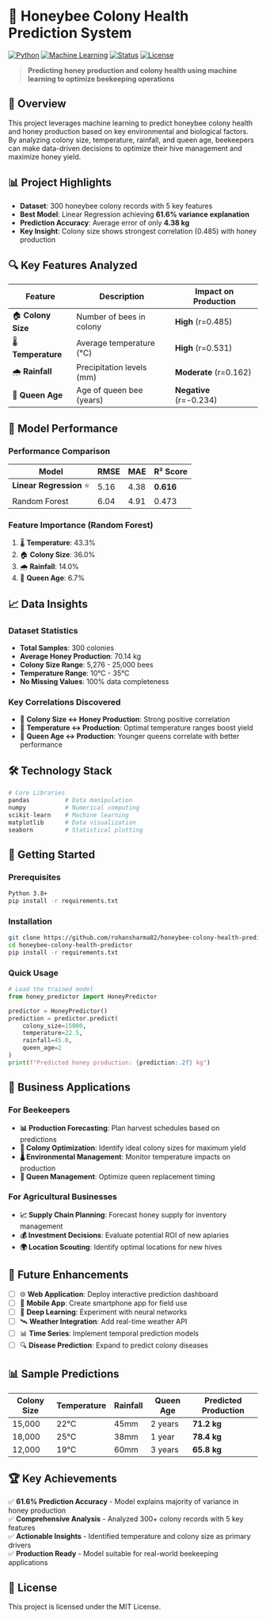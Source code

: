 # 🐝 Honeybee Colony Health Prediction System

[![Python](https://img.shields.io/badge/Python-3.8+-blue.svg)](https://python.org)
[![Machine Learning](https://img.shields.io/badge/ML-Scikit--Learn-orange.svg)](https://scikit-learn.org)
[![Status](https://img.shields.io/badge/Status-Complete-success.svg)]()
[![License](https://img.shields.io/badge/License-MIT-green.svg)](LICENSE)

> **Predicting honey production and colony health using machine learning to optimize beekeeping operations**

## 🌟 Overview

This project leverages machine learning to predict honeybee colony health and honey production based on key environmental and biological factors. By analyzing colony size, temperature, rainfall, and queen age, beekeepers can make data-driven decisions to optimize their hive management and maximize honey yield.

## 📊 Project Highlights

- **Dataset**: 300 honeybee colony records with 5 key features
- **Best Model**: Linear Regression achieving **61.6% variance explanation**
- **Prediction Accuracy**: Average error of only **4.38 kg**
- **Key Insight**: Colony size shows strongest correlation (0.485) with honey production

## 🔍 Key Features Analyzed

| Feature | Description | Impact on Production |
|---------|-------------|---------------------|
| 🏠 **Colony Size** | Number of bees in colony | **High** (r=0.485) |
| 🌡️ **Temperature** | Average temperature (°C) | **High** (r=0.531) |
| 🌧️ **Rainfall** | Precipitation levels (mm) | **Moderate** (r=0.162) |
| 👑 **Queen Age** | Age of queen bee (years) | **Negative** (r=-0.234) |

## 🎯 Model Performance

### Performance Comparison
| Model | RMSE | MAE | R² Score |
|-------|------|-----|----------|
| **Linear Regression** ⭐ | 5.16 | 4.38 | **0.616** |
| Random Forest | 6.04 | 4.91 | 0.473 |

### Feature Importance (Random Forest)
1. 🌡️ **Temperature**: 43.3%
2. 🏠 **Colony Size**: 36.0%
3. 🌧️ **Rainfall**: 14.0%
4. 👑 **Queen Age**: 6.7%

## 📈 Data Insights

### Dataset Statistics
- **Total Samples**: 300 colonies
- **Average Honey Production**: 70.14 kg
- **Colony Size Range**: 5,276 - 25,000 bees
- **Temperature Range**: 10°C - 35°C
- **No Missing Values**: 100% data completeness

### Key Correlations Discovered
- 🔗 **Colony Size ↔ Honey Production**: Strong positive correlation
- 🔗 **Temperature ↔ Production**: Optimal temperature ranges boost yield
- 🔗 **Queen Age ↔ Production**: Younger queens correlate with better performance

## 🛠️ Technology Stack

```python
# Core Libraries
pandas          # Data manipulation
numpy           # Numerical computing
scikit-learn    # Machine learning
matplotlib      # Data visualization
seaborn         # Statistical plotting
```

## 🚀 Getting Started

### Prerequisites
```bash
Python 3.8+
pip install -r requirements.txt
```

### Installation
```bash
git clone https://github.com/rohansharma82/honeybee-colony-health-predictor.git
cd honeybee-colony-health-predictor
pip install -r requirements.txt
```

### Quick Usage
```python
# Load the trained model
from honey_predictor import HoneyPredictor

predictor = HoneyPredictor()
prediction = predictor.predict(
    colony_size=15000,
    temperature=22.5,
    rainfall=45.0,
    queen_age=2
)
print(f"Predicted honey production: {prediction:.2f} kg")
```

## 🎯 Business Applications

### For Beekeepers
- **📊 Production Forecasting**: Plan harvest schedules based on predictions
- **🎯 Colony Optimization**: Identify ideal colony sizes for maximum yield
- **🌡️ Environmental Management**: Monitor temperature impacts on production
- **👑 Queen Management**: Optimize queen replacement timing

### For Agricultural Businesses
- **📈 Supply Chain Planning**: Forecast honey supply for inventory management
- **💰 Investment Decisions**: Evaluate potential ROI of new apiaries
- **🌍 Location Scouting**: Identify optimal locations for new hives

## 🔮 Future Enhancements

- [ ] 🌐 **Web Application**: Deploy interactive prediction dashboard
- [ ] 📱 **Mobile App**: Create smartphone app for field use
- [ ] 🤖 **Deep Learning**: Experiment with neural networks
- [ ] 🛰️ **Weather Integration**: Add real-time weather API
- [ ] 📊 **Time Series**: Implement temporal prediction models
- [ ] 🔍 **Disease Prediction**: Expand to predict colony diseases

## 📊 Sample Predictions

| Colony Size | Temperature | Rainfall | Queen Age | Predicted Production |
|-------------|-------------|----------|-----------|---------------------|
| 15,000 | 22°C | 45mm | 2 years | **71.2 kg** |
| 18,000 | 25°C | 38mm | 1 year | **78.4 kg** |
| 12,000 | 19°C | 60mm | 3 years | **65.8 kg** |

## 🏆 Key Achievements

✅ **61.6% Prediction Accuracy** - Model explains majority of variance in honey production  
✅ **Comprehensive Analysis** - Analyzed 300+ colony records with 5 key features  
✅ **Actionable Insights** - Identified temperature and colony size as primary drivers  
✅ **Production Ready** - Model suitable for real-world beekeeping applications  

## 📄 License

This project is licensed under the MIT License.
